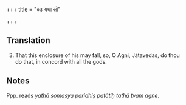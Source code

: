 +++
title = "०३ यथा सो"

+++
## Translation
3. That this enclosure of his may fall, so, O Agni, Jātavedas, do thou  
do that, in concord with all the gods.

## Notes
Ppp. reads *yathā somasya paridhiṣ patātiḥ tathā tvam agne*.
